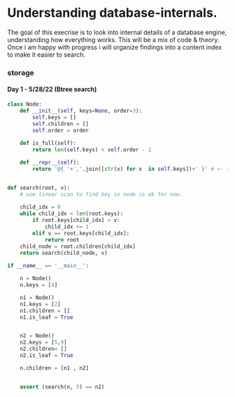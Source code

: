 # Understanding database-internals.
The goal of this execrise is to look into internal details of a database engine, 
understanding how everything works. This will be a mix of code &  theory.
Once i am happy with progress i will organize findings into a content index to make it 
easier to search.


### storage

#### Day 1 - 5/28/22 (Btree search)

```python
class Node:
    def __init__(self, keys=None, order=3):
        self.keys = []
        self.children = []
        self.order = order
       
    def is_full(self):
        return len(self.keys) < self.order - 1

    def __repr__(self):
        return '@{ '+','.join([str(x) for x  in self.keys])+' }' # <- to debug


def search(root, v):
    # use linear scan to find key in node is ok for now.
    
    child_idx = 0
    while child_idx < len(root.keys):
        if root.keys[child_idx] < v:
            child_idx += 1
        elif v == root.keys[child_idx]:
            return root
    child_node = root.children[child_idx]
    return search(child_node, v)
    
if __name__ == '__main__':

    n = Node()
    n.keys = [4]

    n1 = Node()
    n1.keys = [2]
    n1.children = []
    n1.is_leaf = True


    n2 = Node()
    n2.keys = [5,9]
    n2.children= []
    n2.is_leaf = True

    n.children = [n1 , n2]


    assert (search(n, 5) == n2)
```
